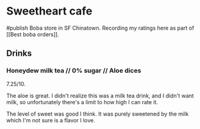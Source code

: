 # Sweetheart cafe
#publish 
Boba store in SF Chinatown. Recording my ratings here as part of [[Best boba orders]].


## Drinks
### Honeydew milk tea // 0% sugar // Aloe dices
7.25/10.

The aloe is great. I didn't realize this was a milk tea drink, and I didn't want milk, so unfortunately there's a limit to how high I can rate it.

The level of sweet was good I think. It was purely sweetened by the milk which I'm not sure is a flavor I love.